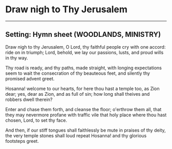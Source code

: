 # Draw nigh to Thy Jerusalem

***

## Setting: Hymn sheet (WOODLANDS, MINISTRY)

Draw nigh to thy Jerusalem, O Lord, 
thy faithful people cry with one accord:
ride on in triumph; Lord, behold, we lay 
our passions, lusts, and proud wills in thy way.

Thy road is ready, and thy paths,
made straight, with longing expectations seem to wait
the consecration of thy beauteous feet,
and silently thy promised advent greet.

Hosanna! welcome to our hearts,
for here thou hast a temple too, as Zion dear;
yes, dear as Zion, and as full of sin;
how long shall theives and robbers dwell therein?

Enter and chase them forth,
and cleanse the floor; o'erthrow them all, that they
may nevermore profane with traffic vile that holy place
where thou hast chosen, Lord, to set thy face.

And then, if our stiff tongues shall faithlessly
be mute in praises of thy deity,
the very temple stones shall loud repeat
Hosanna! and thy glorious footsteps greet.